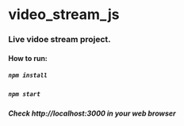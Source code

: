 # video_stream_js

### Live vidoe stream project.

#### How to run:
##### `npm install`
##### `npm start`

##### Check http://localhost:3000 in your web browser